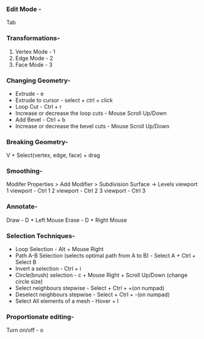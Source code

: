 ### Edit Mode -

Tab

### Transformations-

1. Vertex Mode - 1
2. Edge Mode - 2
3. Face Mode - 3

### Changing Geometry-

- Extrude - e
- Extrude to cursor - select + ctrl + click
- Loop Cut - Ctrl + r
- Increase or decrease the loop cuts - Mouse Scroll Up/Down
- Add Bevel - Ctrl + b
- Increase or decrease the bevel cuts - Mouse Scroll Up/Down

### Breaking Geometry-

V + Select(vertex, edge, face) + drag

### Smoothing-

Modifer Properties > Add Modifier > Subdivision Surface -> Levels viewport
1 viewport - Ctrl 1
2 viewport - Ctrl 2
3 viewport - Ctrl 3

### Annotate-

Draw - D + Left Mouse
Erase - D + Right Mouse

### Selection Techniques-

- Loop Selection - Alt + Mouse Right
- Path A-B Selection (selects optimal path from A to B) - Select A + Ctrl + Select B
- Invert a selection - Ctrl + i
- Circle(brush) selection - c + Mouse Right + Scroll Up/Down (change circle size)
- Select neighbours stepwise - Select + Ctrl + +(on numpad)
- Deselect neighbours stepwise - Select + Ctrl + -(on numpad)
- Select All elements of a mesh - Hover + l

### Proportionate editing-

Turn on/off - o
